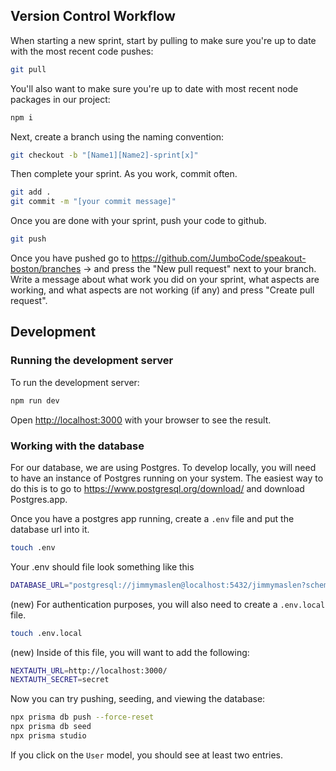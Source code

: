 ## Version Control Workflow

When starting a new sprint, start by pulling to make sure you're up to date with the most recent code pushes:

```bash
git pull
```

You'll also want to make sure you're up to date with most recent node packages in our project:

```bash
npm i
```

Next, create a branch using the naming convention:
```bash
git checkout -b "[Name1][Name2]-sprint[x]"
```

Then complete your sprint. As you work, commit often.
```bash
git add .
git commit -m "[your commit message]"
```

Once you are done with your sprint, push your code to github.
```bash
git push
```

Once you have pushed go to https://github.com/JumboCode/speakout-boston/branches -> and press the "New pull request" next to your branch. Write a message about what work you did on your sprint, what aspects are working, and what aspects are not working (if any) and press "Create pull request".

## Development

### Running the development server

To run the development server:
```bash
npm run dev
```

Open [http://localhost:3000](http://localhost:3000) with your browser to see the result.

### Working with the database

For our database, we are using Postgres. To develop locally, you will need to have an instance of Postgres running on your system. The easiest way to do this is to go to https://www.postgresql.org/download/ and download Postgres.app.

Once you have a postgres app running, create a `.env` file and put the database url into it.
```bash
touch .env
```

Your .env should file look something like this
```bash
DATABASE_URL="postgresql://jimmymaslen@localhost:5432/jimmymaslen?schema=public"
```

(new) For authentication purposes, you will also need to create a `.env.local` file.
```bash
touch .env.local
```

(new) Inside of this file, you will want to add the following:
```bash
NEXTAUTH_URL=http://localhost:3000/
NEXTAUTH_SECRET=secret
```

Now you can try pushing, seeding, and viewing the database:
```bash
npx prisma db push --force-reset
npx prisma db seed
npx prisma studio
```

If you click on the `User` model, you should see at least two entries.